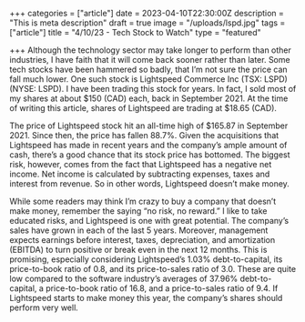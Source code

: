 +++
categories = ["article"]
date = 2023-04-10T22:30:00Z
description = "This is meta description"
draft = true
image = "/uploads/lspd.jpg"
tags = ["article"]
title = "4/10/23 - Tech Stock to Watch"
type = "featured"

+++
Although the technology sector may take longer to perform than other industries, I have faith that it will come back sooner rather than later. Some tech stocks have been hammered so badly, that I’m not sure the price can fall much lower. One such stock is Lightspeed Commerce Inc (TSX: LSPD)(NYSE: LSPD). I have been trading this stock for years. In fact, I sold most of my shares at about $150 (CAD) each, back in September 2021. At the time of writing this article, shares of Lightspeed are trading at $18.65 (CAD).

The price of Lightspeed stock hit an all-time high of $165.87 in September 2021. Since then, the price has fallen 88.7%. Given the acquisitions that Lightspeed has made in recent years and the company’s ample amount of cash, there’s a good chance that its stock price has bottomed. The biggest risk, however, comes from the fact that Lightspeed has a negative net income. Net income is calculated by subtracting expenses, taxes and interest from revenue. So in other words, Lightspeed doesn’t make money.

While some readers may think I’m crazy to buy a company that doesn’t make money, remember the saying “no risk, no reward.” I like to take educated risks, and Lightspeed is one with great potential. The company’s sales have grown in each of the last 5 years. Moreover, management expects earnings before interest, taxes, depreciation, and amortization (EBITDA) to turn positive or break even in the next 12 months. This is promising, especially considering Lightspeed’s 1.03% debt-to-capital, its price-to-book ratio of 0.8, and its price-to-sales ratio of 3.0. These are quite low compared to the software industry’s averages of 37.96% debt-to-capital, a price-to-book ratio of 16.8, and a price-to-sales ratio of 9.4. If Lightspeed starts to make money this year, the company’s shares should perform very well.
